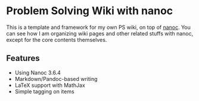 # Problem Solving Wiki with nanoc

This is a template and framework for my own PS wiki, on top of [nanoc](http://nanoc.ws/).
You can see how I am organizing wiki pages and other related stuffs with nanoc,
except for the core contents themselves.

## Features

* Using Nanoc 3.6.4
* Markdown/Pandoc-based writing
* LaTeX support with MathJax
* Simple tagging on items
